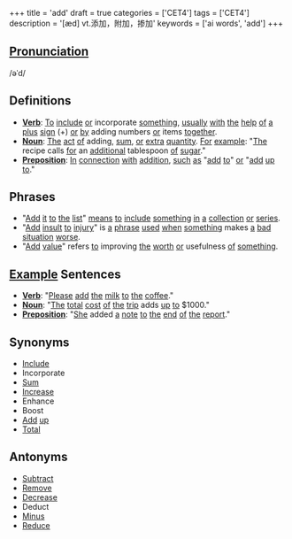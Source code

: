 +++
title = 'add'
draft = true
categories = ['CET4']
tags = ['CET4']
description = '[æd] vt.添加，附加，掺加'
keywords = ['ai words', 'add']
+++

## [Pronunciation](/post/pronunciation/)
/əˈd/

## Definitions
- **[Verb](/post/verb/)**: [To](/post/to/) [include](/post/include/) [or](/post/or/) incorporate [something](/post/something/), [usually](/post/usually/) [with](/post/with/) [the](/post/the/) [help](/post/help/) [of](/post/of/) [a](/post/a/) [plus](/post/plus/) [sign](/post/sign/) (+) [or](/post/or/) [by](/post/by/) adding numbers [or](/post/or/) items [together](/post/together/). 
- **[Noun](/post/noun/)**: [The](/post/the/) [act](/post/act/) [of](/post/of/) adding, [sum](/post/sum/), [or](/post/or/) [extra](/post/extra/) [quantity](/post/quantity/). [For](/post/for/) [example](/post/example/): "[The](/post/the/) recipe calls [for](/post/for/) an [additional](/post/additional/) tablespoon [of](/post/of/) [sugar](/post/sugar/)."
- **[Preposition](/post/preposition/)**: [In](/post/in/) [connection](/post/connection/) [with](/post/with/) [addition](/post/addition/), [such](/post/such/) [as](/post/as/) "[add](/post/add/) [to](/post/to/)" [or](/post/or/) "[add](/post/add/) [up](/post/up/) [to](/post/to/)." 

## Phrases
- "[Add](/post/add/) [it](/post/it/) [to](/post/to/) [the](/post/the/) [list](/post/list/)" [means](/post/means/) [to](/post/to/) [include](/post/include/) [something](/post/something/) [in](/post/in/) [a](/post/a/) [collection](/post/collection/) [or](/post/or/) [series](/post/series/).
- "[Add](/post/add/) [insult](/post/insult/) [to](/post/to/) [injury](/post/injury/)" is [a](/post/a/) [phrase](/post/phrase/) [used](/post/used/) [when](/post/when/) [something](/post/something/) makes [a](/post/a/) [bad](/post/bad/) [situation](/post/situation/) [worse](/post/worse/).
- "[Add](/post/add/) [value](/post/value/)" refers [to](/post/to/) improving [the](/post/the/) [worth](/post/worth/) [or](/post/or/) usefulness [of](/post/of/) [something](/post/something/).

## [Example](/post/example/) Sentences
- **[Verb](/post/verb/)**: "[Please](/post/please/) [add](/post/add/) [the](/post/the/) [milk](/post/milk/) [to](/post/to/) [the](/post/the/) [coffee](/post/coffee/)."
- **[Noun](/post/noun/)**: "[The](/post/the/) [total](/post/total/) [cost](/post/cost/) [of](/post/of/) [the](/post/the/) [trip](/post/trip/) adds [up](/post/up/) [to](/post/to/) $1000."
- **[Preposition](/post/preposition/)**: "[She](/post/she/) added [a](/post/a/) [note](/post/note/) [to](/post/to/) [the](/post/the/) [end](/post/end/) [of](/post/of/) [the](/post/the/) [report](/post/report/)."

## Synonyms
- [Include](/post/include/)
- Incorporate
- [Sum](/post/sum/)
- [Increase](/post/increase/)
- Enhance
- Boost
- [Add](/post/add/) [up](/post/up/)
- [Total](/post/total/)

## Antonyms
- [Subtract](/post/subtract/)
- [Remove](/post/remove/)
- [Decrease](/post/decrease/)
- Deduct
- [Minus](/post/minus/)
- [Reduce](/post/reduce/)
